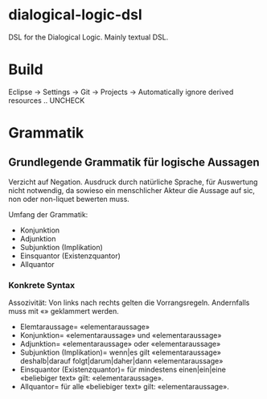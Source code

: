 # dialogical-logic-dsl
DSL for the Dialogical Logic. Mainly textual DSL.

# Build

Eclipse -> Settings -> Git -> Projects -> Automatically ignore derived resources .. UNCHECK

# Grammatik

## Grundlegende Grammatik für logische Aussagen

Verzicht auf Negation. Ausdruck durch natürliche Sprache, für Auswertung nicht notwendig, da sowieso ein menschlicher Akteur die Aussage auf sic, non oder non-liquet bewerten muss.

Umfang der Grammatik:

- Konjunktion
- Adjunktion 
- Subjunktion (Implikation)
- Einsquantor (Existenzquantor)
- Allquantor

### Konkrete Syntax

Assozivität: Von links nach rechts gelten die Vorrangsregeln. Andernfalls muss mit «» geklammert werden.

- Elemtaraussage= «elementaraussage»
- Konjunktion= «elementaraussage» und «elementaraussage»
- Adjunktion= «elementaraussage» oder «elementaraussage»
- Subjunktion (Implikation)= wenn|es gilt «elementaraussage» deshalb|darauf folgt|darum|daher|dann «elementaraussage»
- Einsquantor (Existenzquantor)= für mindestens einen|ein|eine «beliebiger text» gilt: «elementaraussage».
- Allquantor= für alle «beliebiger text» gilt: «elementaraussage». 

